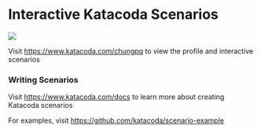 # Interactive Katacoda Scenarios

[![](http://shields.katacoda.com/katacoda/chungpq/count.svg)](https://www.katacoda.com/chungpq "Get your profile on Katacoda.com")

Visit https://www.katacoda.com/chungpq to view the profile and interactive scenarios

### Writing Scenarios
Visit https://www.katacoda.com/docs to learn more about creating Katacoda scenarios

For examples, visit https://github.com/katacoda/scenario-example

